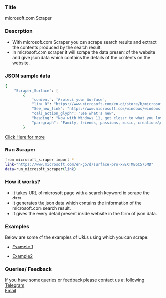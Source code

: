 ### Title

microsoft.com Scraper

### Descrption

* With microsoft.com Scraper you can scrape search results and extract the contents produced by the search result.
* In microsoft.com scraper it will scrape the data present of the website and give json data which contains the details of the contents on the website.

### JSON sample data
```sh
{
    "Scraper_Surface": [
        {
            "content": "Protect your Surface",
            "link_0": "https://www.microsoft.com/en-gb/store/b/microsoft-complete",
            "See_new_link": "https://www.microsoft.com/windows/windows-11",
            "call_action_glyph": "See what's new",
            "heading": "Now with Windows 11, get closer to what you love",
            "paragraph": "Family, friends, passions, music, creations\u2014Windows 11\u00a0is the one place for it all6. With a fresh new feel and tools that make it easier to be efficient, it has what you need for whatever\u2019s next."
        }
```

[Click Here for more](https://datakund-scraper.s3.amazonaws.com/datakund_CXQCO4TVNOX4PSR_json.json)

### Run Scraper
```sh
from microsoft_scraper import *
link="https://www.microsoft.com/en-gb/d/surface-pro-x/8XTMB6C575MD"
data=run_microsoft_scraper(link)
```

### How it works?
* It takes URL of microsoft page with a search keyword to scrape the data.
* It generates the json data which contains the information of the microsoft.com search result.
* It gives the every detail present inside website in the form of json data.


### Examples
Below are some of the examples of URLs using which you can scrape:

* [Example 1](https://www.microsoft.com/en-gb/d/surface-pro-x/8XTMB6C575MD)

* [Example2](https://www.microsoft.com/en-gb/d/surface-go-3/904H27D0CBWN)


### Queries/ Feedback
If you have some queries or feedback please contact us at following    
[Telegram](https://t.me/datakund)  
[Email](abhishek@datakund.com)









